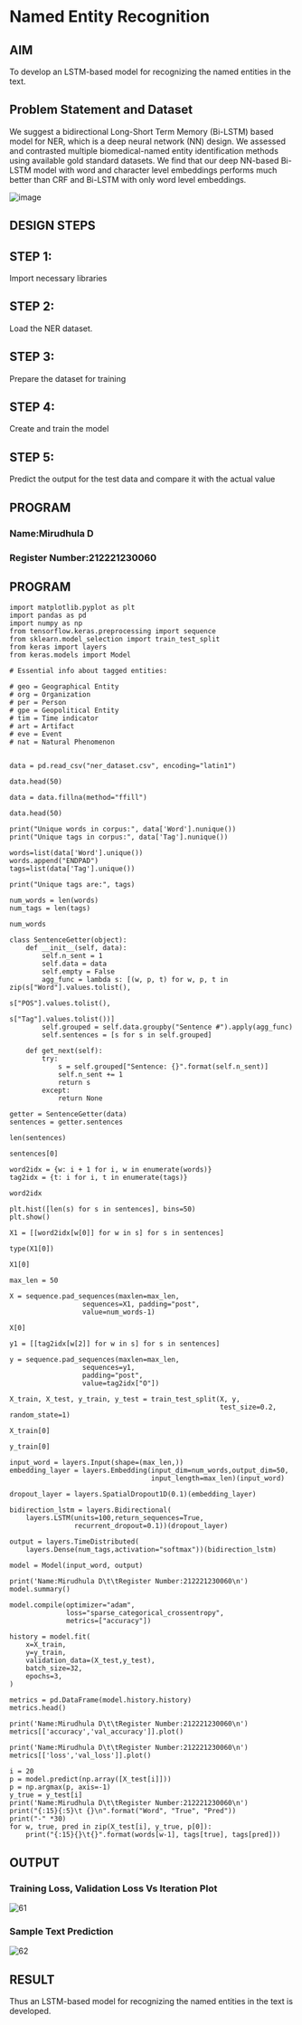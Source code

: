 # Named Entity Recognition

## AIM

To develop an LSTM-based model for recognizing the named entities in the text.

## Problem Statement and Dataset

We suggest a bidirectional Long-Short Term Memory (Bi-LSTM) based model for NER, which is a deep neural network (NN) design. We assessed and contrasted multiple biomedical-named entity identification methods using available gold standard datasets. We find that our deep NN-based Bi-LSTM model with word and character level embeddings performs much better than CRF and Bi-LSTM with only word level embeddings.

![image](https://github.com/user-attachments/assets/68fe7a72-94b9-404e-aae7-7f2efc038914)

## DESIGN STEPS

## STEP 1:
Import necessary libraries

## STEP 2:
Load the NER dataset.

## STEP 3:
Prepare the dataset for training

## STEP 4:
Create and train the model

## STEP 5:
Predict the output for the test data and compare it with the actual value

## PROGRAM
### Name:Mirudhula D
### Register Number:212221230060


## PROGRAM
```
import matplotlib.pyplot as plt
import pandas as pd
import numpy as np
from tensorflow.keras.preprocessing import sequence
from sklearn.model_selection import train_test_split
from keras import layers
from keras.models import Model

# Essential info about tagged entities:

# geo = Geographical Entity
# org = Organization
# per = Person
# gpe = Geopolitical Entity
# tim = Time indicator
# art = Artifact
# eve = Event
# nat = Natural Phenomenon


data = pd.read_csv("ner_dataset.csv", encoding="latin1")

data.head(50)

data = data.fillna(method="ffill")

data.head(50)

print("Unique words in corpus:", data['Word'].nunique())
print("Unique tags in corpus:", data['Tag'].nunique())

words=list(data['Word'].unique())
words.append("ENDPAD")
tags=list(data['Tag'].unique())

print("Unique tags are:", tags)

num_words = len(words)
num_tags = len(tags)

num_words

class SentenceGetter(object):
    def __init__(self, data):
        self.n_sent = 1
        self.data = data
        self.empty = False
        agg_func = lambda s: [(w, p, t) for w, p, t in zip(s["Word"].values.tolist(),
                                                           s["POS"].values.tolist(),
                                                           s["Tag"].values.tolist())]
        self.grouped = self.data.groupby("Sentence #").apply(agg_func)
        self.sentences = [s for s in self.grouped]
    
    def get_next(self):
        try:
            s = self.grouped["Sentence: {}".format(self.n_sent)]
            self.n_sent += 1
            return s
        except:
            return None

getter = SentenceGetter(data)
sentences = getter.sentences

len(sentences)

sentences[0]

word2idx = {w: i + 1 for i, w in enumerate(words)}
tag2idx = {t: i for i, t in enumerate(tags)}

word2idx

plt.hist([len(s) for s in sentences], bins=50)
plt.show()

X1 = [[word2idx[w[0]] for w in s] for s in sentences]

type(X1[0])

X1[0]

max_len = 50

X = sequence.pad_sequences(maxlen=max_len,
                  sequences=X1, padding="post",
                  value=num_words-1)

X[0]

y1 = [[tag2idx[w[2]] for w in s] for s in sentences]

y = sequence.pad_sequences(maxlen=max_len,
                  sequences=y1,
                  padding="post",
                  value=tag2idx["O"])

X_train, X_test, y_train, y_test = train_test_split(X, y,
                                                    test_size=0.2, random_state=1)

X_train[0]

y_train[0]

input_word = layers.Input(shape=(max_len,))
embedding_layer = layers.Embedding(input_dim=num_words,output_dim=50,
                                   input_length=max_len)(input_word)

dropout_layer = layers.SpatialDropout1D(0.1)(embedding_layer)

bidirection_lstm = layers.Bidirectional(
    layers.LSTM(units=100,return_sequences=True,
                recurrent_dropout=0.1))(dropout_layer)

output = layers.TimeDistributed(
    layers.Dense(num_tags,activation="softmax"))(bidirection_lstm)

model = Model(input_word, output) 

print('Name:Mirudhula D\t\tRegister Number:212221230060\n')
model.summary()

model.compile(optimizer="adam",
              loss="sparse_categorical_crossentropy",
              metrics=["accuracy"])

history = model.fit(
    x=X_train,
    y=y_train,
    validation_data=(X_test,y_test),
    batch_size=32, 
    epochs=3,
)

metrics = pd.DataFrame(model.history.history)
metrics.head()

print('Name:Mirudhula D\t\tRegister Number:212221230060\n')
metrics[['accuracy','val_accuracy']].plot()

print('Name:Mirudhula D\t\tRegister Number:212221230060\n')
metrics[['loss','val_loss']].plot()

i = 20
p = model.predict(np.array([X_test[i]]))
p = np.argmax(p, axis=-1)
y_true = y_test[i]
print('Name:Mirudhula D\t\tRegister Number:212221230060\n')
print("{:15}{:5}\t {}\n".format("Word", "True", "Pred"))
print("-" *30)
for w, true, pred in zip(X_test[i], y_true, p[0]):
    print("{:15}{}\t{}".format(words[w-1], tags[true], tags[pred]))
```
## OUTPUT

### Training Loss, Validation Loss Vs Iteration Plot

![61](https://github.com/user-attachments/assets/48d00355-0eed-4c26-8403-f01ce6a73bf2)


### Sample Text Prediction

![62](https://github.com/user-attachments/assets/dda0b890-6a2e-49f0-95b0-e1f7275be3aa)


## RESULT
Thus an LSTM-based model for recognizing the named entities in the text is developed.
